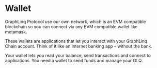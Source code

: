 # Wallet

GraphLinq Protocol use our own network, which is an EVM compatible blockchain so you can connect via any EVM compatible wallet like metamask.

These wallets are applications that let you interact with your GraphLinq Chain account. Think of it like an internet banking app – without the bank.

Your wallet lets you read your balance, send transactions and connect to applications. You need a wallet to send funds and manage your GLQ.
